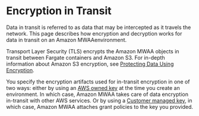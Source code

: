 # Encryption in Transit<a name="encryption-in-transit"></a>

Data in transit is referred to as data that may be intercepted as it travels the network\. This page describes how encryption and decryption works for data in transit on an Amazon MWAAenvironment\.

Transport Layer Security \(TLS\) encrypts the Amazon MWAA objects in transit between Fargate containers and Amazon S3\. For in\-depth information about Amazon S3 encryption, see [Protecting Data Using Encryption](https://docs.aws.amazon.com/AmazonS3/latest/dev/UsingEncryption.html)\.

You specify the encryption artifacts used for in\-transit encryption in one of two ways: either by using an  [AWS owned key](https://docs.aws.amazon.com/kms/latest/developerguide/concepts.html#aws-owned-cmk) at the time you create an environment\. In which case, Amazon MWAA takes care of data encryption in\-transit with other AWS services\. Or by using a  [Customer managed key](https://docs.aws.amazon.com/kms/latest/developerguide/concepts.html#customer-cmk), in which case, Amazon MWAA attaches grant policies to the key you provided\.